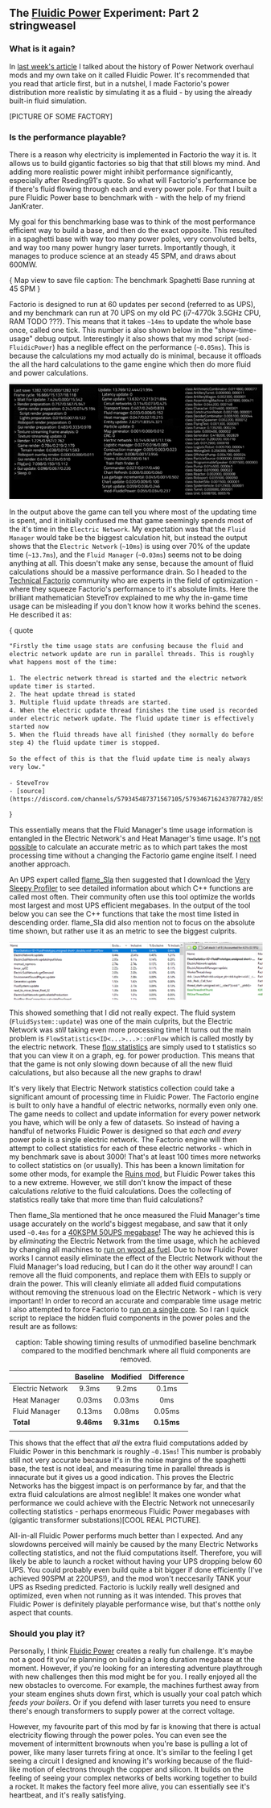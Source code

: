 ## The [Fluidic Power](https://mods.factorio.com/mod/FluidicPower) Experiment: Part 2 <author>stringweasel</author>

### What is it again?

In [last week's article](https://alt-f4.blog/ALTF4-51/) I talked about the history of Power Network overhaul mods and my own take on it called Fluidic Power. It's recommended that you read that article first, but in a nutshel, I made Factorio's power distribution more realistic by simulating it as a fluid - by using the already built-in fluid simulation.

[PICTURE OF SOME FACTORY]



### Is the performance playable?

There is a reason why electricity is implemented in Factorio the way it is. It allows us to build gigantic factories so big that that still blows my mind. And adding more realistic power might inhibit performance significantly, especially after Rseding91's quote. So what will Factorio's performance be if there's fluid flowing through each and every power pole. For that I built a pure Fluidic Power base to benchmark with - with the help of my friend JanKrater. 

My goal for this benchmarking base was to think of the most performance efficient way to build a base, and then do the exact opposite. This resulted in a spaghetti base with way too many power poles, very convoluted belts, and way too many power hungry laser turrets. Importantly though, it manages to produce science at an steady 45 SPM, and draws about 600MW.

{ 
    Map view to save file 
    caption: The benchmark Spaghetti Base running at 45 SPM
}

Factorio is designed to run at 60 updates per second (referred to as UPS), and my benchmark can run at 70 UPS on my old PC (i7-4770k 3.5GHz CPU, RAM TODO ???). This means that it takes `~14ms` to update the whole base once, called one tick. This number is also shown below in the "show-time-usage" debug output. Interestingly it also shows that my mod script (`mod-FluidicPower`) has a neglible effect on the performance (`~0.05ms`). This is because the calculations my mod actually do is minimal, because it offloads the all the hard calculations to the game engine which then do more fluid and power calculations.

![In-game "show-time-usage" and "show-entity-time-usage" information of the 45 SPM Spaghetti Base](media/show-time-usage.png)

In the output above the game can tell you where most of the updating time is spent, and it initially confused me that game seemingly spends most of the it's time in the `Electric Network`. My expectation was that the `Fluid Manager` would take be the biggest calculation hit, but instead the output shows that the `Electric Network` (`~10ms`) is using over 70% of the update time (`~13.7ms`), and the `Fluid Manager` (`~0.03ms`) seems not to be doing anything at all. This doesn't make any sense, because the amount of fluid calculations should be a massive performance drain. So I headed to the [Technical Factorio](reddit.com/r/technicalfactorio) community who are experts in the field of optimization - where they squeeze Factorio's performance to it's absolute limits. Here the brilliant mathematician SteveTrov explained to me why the in-game time usage can be misleading if you don't know how it works behind the scenes. He described it as:

{
    quote

    "Firstly the time usage stats are confusing because the fluid and electric network update are run in parallel threads. This is roughly what happens most of the time:

    1. The electric network thread is started and the electric network update timer is started. 
    2. The heat update thread is stated
    3. Multiple fluid update threads are started. 
    4. When the electric update thread finishes the time used is recorded under electric network update. The fluid update timer is effectively started now
    5. When the fluid threads have all finished (they normally do before step 4) the fluid update timer is stopped. 

    So the effect of this is that the fluid update time is nealy always very low."

    - SteveTrov 
    - [source](https://discord.com/channels/579345487371567105/579346716243787782/855875612274851881)
}

This essentially means that the Fluid Manager's time usage information is entangled in the Electric Network's and Heat Manager's time usage. It's [not possible](https://discord.com/channels/579345487371567105/579345487837003836/784493971824312340) to calculate an accurate metric as to which part takes the most processing time without a changing the Factorio game engine itself. I need another approach.

An UPS expert called [flame_Sla](https://www.reddit.com/r/technicalfactorio/comments/ks2xtk/20k_spm_201000spm_belts_v30/) then suggested that I download the [Very Sleepy Profiler](http://www.codersnotes.com/sleepy/) to see detailed information about which C++ functions are called most often. Their community often use this tool optimize the worlds most largest and most UPS efficient megabases. In the output of the tool below you can see the C++ functions that take the most time listed in descending order. flame_Sla did also mention not to focus on the absolute time shown, but rather use it as an metric to see the biggest culprits.

![Output of the Very Sleepy profiling tool running on my spaghetti Fluidic Power benchmarking base](media/sleepy-cs-output.png)

This showed something that I did not really expect. The fluid system (`FluidSystem::update`) was one of the main culprits, but the Electric Network was _still_ taking even more processing time! It turns out the main problem is `FlowStatistics<ID<...>...>::onFlow` which is called mostly by the electric network. These [flow statistics](https://lua-api.factorio.com/latest/LuaFlowStatistics.htm) are simply used to t statistics so that you can view it on a graph, eg. for power production. This means that that the game is not only slowing down because of all the new fluid calculations, but also because all the new graphs to draw!

It's very likely that Electric Network statistics collection could take a significant amount of processing time in Fluidic Power. The Factorio engine is built to only have a handful of electric networks, normally even only one. The game needs to collect and update information for every power network you have, which will be only a few of datasets. So instead of having a handful of networks Fluidic Power is designed so that _each and every_ power pole is a single electric network. The Factorio engine will then attempt to collect statistics for each of these electric networks - which in my benchmark save is about 3000! That's at least 100 times more networks to collect statistics on (or usually). This has been a known limitation for some other mods, for example the [Ruins mod](https://github.com/Bilka2/AbandonedRuins/issues/20), but Fluidic Power takes this to a new extreme. However, we still don't know the impact of these calculations _relative_ to the fluid calculations. Does the collecting of statistics really take that more time than fluid calculations?

Then flame_Sla mentioned that he once measured the Fluid Manager's time usage accurately on the world's biggest megabase, and saw that it only used `~0.4ms` for a [40KSPM 50UPS megabase](https://www.reddit.com/r/factorio/comments/nmxayx/new_ups_record_40k_spm_60_ups_no_mods_details_in/)! The way he achieved this is by _eliminating_ the Electric Network from the time usage, which he achieved by changing all machines to [run on wood as fuel](https://discord.com/channels/579345487371567105/579346716243787782/825170120162148383). Due to how Fluidic Power works I cannot easily eliminate the effect of the Electric Network without the Fluid Manager's load reducing, but I can do it the other way around! I can remove all the fluid components, and replace them with EEIs to supply or drain the power. This will cleanly elimiate all added fluid computations without removing the strenuous load on the Electric Network - which is very important! In order to record an accurate and comparable time usage metric I also attempted to force Factorio to [run on a single core](https://www.reddit.com/r/technicalfactorio/comments/mead38/how_to_turn_off_multithreading_to_get_more_useful/). So I ran I quick script to replace the hidden fluid components in the power poles and the result are as follows:

<center>

caption: Table showing timing results of unmodified baseline benchmark compared to the modified benchmark where all fluid components are removed.

|                  	| Baseline 	| Modified 	| Difference 	|
|------------------	|:--------:	|:--------: |:-----------:|
| Electric Network 	| 9.3ms    	| 9.2ms     | 0.1ms      	|
| Heat Manager     	| 0.03ms   	| 0.03ms    | 0ms        	|
| Fluid Manager    	| 0.13ms   	| 0.08ms    | 0.05ms     	|
| **Total**         | **9.46ms**|**9.31ms** | **0.15ms**    |
||

</center>

This shows that the effect that _all_ the extra fluid computations added by Fluidic Power in this benchmark is roughly `~0.15ms`! This number is probably still not very accurate because it's in the noise margins of the spaghetti base, the test is not ideal, and measuring time in parallel threads is innacurate but it gives us a good indication. This proves the Electric Networks has the biggest impact is on performance by far, and  that the extra fluid calculations are almost neglible! It makes one wonder what performance we could achieve with the Electric Network not unnecesarily collecting statistics - perhaps enormeous Fluidic Power megabases with (gigantic transformer substations)[COOL REAL PICTURE].

All-in-all Fluidic Power performs much better than I expected. And any slowdowns perceived will mainly be caused by the many Electric Networks collecting statistics, and not the fluid computations itself. Therefore, you will likely be able to launch a rocket without having your UPS dropping below 60 UPS. You could probably even build quite a bit bigger if done efficiently (I've achieved 90SPM at 220UPS!), and the mod won't neccesarily TANK your UPS as Rseding predicted. Factorio is luckily really well designed and optimized, even when not running as it was intended. This proves that Fluidic Power is definitely playable performance wise, but that's notthe only aspect that counts.

### Should you play it?

Personally, I think [Fluidic Power](https://mods.factorio.com/mod/FluidicPower) creates a really fun challenge. It's maybe not a good fit you're planning on building a long duration megabase at the moment. However, if you're looking for an interesting adventure playthrough with new challenges then this mod might be for you. I really enjoyed all the new obstacles to overcome. For example, the machines furthest away from your steam engines shuts down first, which is usually your coal patch which _feeds your boilers_. Or if you defend with laser turrets you need to ensure there's enough transformers to supply power at the correct voltage.

However, my favourite part of this mod by far is knowing that there is actual electricity flowing through the power poles. You can even see the movement of intermittent brownouts when you're base is pulling a lot of power, like many laser turrets firing at once. It's similar to the feeling I get seeing a circuit I designed and knowing it's working because of the fluid-like motion of electrons through the copper and silicon. It builds on the feeling of seeing your complex networks of belts working together to build a rocket. It makes the factory feel more alive, you can essentially see it's heartbeat, and it's really satisfying.
